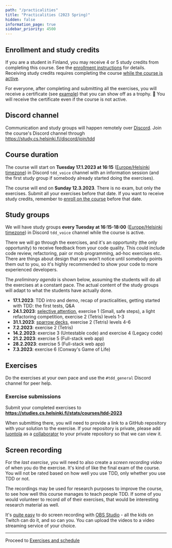 ```yaml
---
path: "/practicalities"
title: "Practicalities (2023 Spring)"
hidden: false
information_page: true
sidebar_priority: 4500
---
```


## Enrollment and study credits

If you are a student in Finland, you may receive 4 or 5 study credits from completing this course. See the [enrollment instructions](/enrollment) for details. Receiving study credits requires completing the course [while the course is active](#course-duration).

For everyone, after completing and submitting all the exercises, you will receive a certificate (see [example](https://studies.cs.helsinki.fi/stats/api/certificate/tdd-2022/en/818b05333d6adad5d36bcf7a4e4f4fbf)) that you can show off as a trophy. 🏅 You will receive the certificate even if the course is not active.


## Discord channel

Communication and study groups will happen remotely over [Discord](https://discord.com/). Join the course's Discord channel through https://study.cs.helsinki.fi/discord/join/tdd


## Course duration

The course will start on **Tuesday 17.1.2023 at 16:15** ([Europe/Helsinki timezone](https://www.timeanddate.com/worldclock/finland/helsinki)) in Discord `tdd_voice` channel with an information session (and the first study group if somebody already started doing the exercises).

The course will end on **Sunday 12.3.2023**. There is no exam, but only the exercises. Submit all your exercises before that date. If you want to receive study credits, remember to [enroll on the course](/enrollment/#enroll-on-the-course) before that date.


## Study groups

We will have study groups **every Tuesday at 16:15-18:00** ([Europe/Helsinki timezone](https://www.timeanddate.com/worldclock/finland/helsinki)) in Discord `tdd_voice` channel while the course is active.

There we will go through the exercises, and it's an opportunity (the only opportunity) to receive feedback from your code quality. This could include code review, refactoring, pair or mob programming, ad-hoc exercises etc. There are things about design that you won't notice until somebody points them out to you, so it's highly recommended to show your code to more experienced developers.

The *preliminary agenda* is shown below, assuming the students will do all the exercises at a constant pace. The actual content of the study groups will adapt to what the students have actually done.

- **17.1.2023**: TDD intro and demo, recap of practicalities, getting started with TDD: the first tests, Q&A
- **24.1.2023**: [selective attention](https://www.youtube.com/watch?v=vJG698U2Mvo)[](https://youtu.be/IGQmdoK_ZfY?t=4), exercise 1 (Small, safe steps), a light refactoring competition, exercise 2 (Tetris) levels 1-3
- **31.1.2023**: [sparrow decks](https://llewellynfalco.blogspot.com/p/sparrow-decks.html), exercise 2 (Tetris) levels 4-6
- **7.2.2023**: exercise 2 (Tetris)
- **14.2.2023**: exercise 3 (Untestable code) and exercise 4 (Legacy code)
- **21.2.2023**: exercise 5 (Full-stack web app)
- **28.2.2023**: exercise 5 (Full-stack web app)
- **7.3.2023**: exercise 6 (Conway's Game of Life)


## Exercises

Do the exercises at your own pace and use the `#tdd_general` Discord channel for peer help.

### Exercise submissions

Submit your completed exercises to **<https://studies.cs.helsinki.fi/stats/courses/tdd-2023>**

When submitting there, you will need to provide a link to a GitHub repository with your solution to the exercise. If your repository is private, please add [luontola](https://github.com/luontola) as a [collaborator](https://docs.github.com/en/account-and-profile/setting-up-and-managing-your-github-user-account/managing-access-to-your-personal-repositories/inviting-collaborators-to-a-personal-repository) to your private repository so that we can view it.


## Screen recording

For the *last exercise*, you will need to also create a *screen recording video* of when you do the exercise. It's kind of like the final exam of the course. You will not be rated based on how well you use TDD, only whether you use TDD or not.

The recordings may be used for research purposes to improve the course, to see how well this course manages to teach people TDD. If some of you would volunteer to record *all* of their exercises, that would be interesting research material as well.

It's [quite easy](https://obsproject.com/wiki/OBS-Studio-Quickstart) to do screen recording with [OBS Studio](https://obsproject.com/) - all the kids on Twitch can do it, and so can you. You can upload the videos to a video streaming service of your choice.

---

Proceed to [Exercises and schedule](/exercises)
